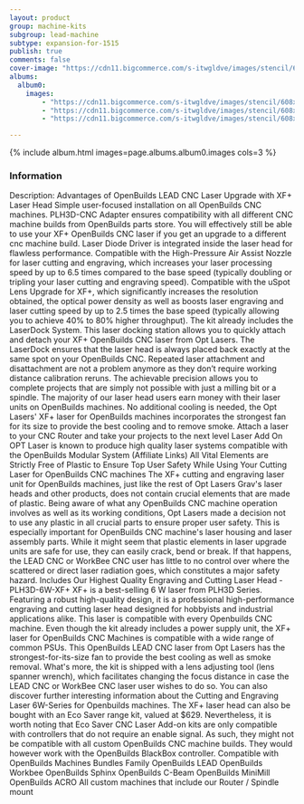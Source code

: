 ```yaml
---
layout: product
group: machine-kits
subgroup: lead-machine
subtype: expansion-for-1515
publish: true
comments: false
cover-image: "https://cdn11.bigcommerce.com/s-itwgldve/images/stencil/608x608/products/4594/8876/OpenBuilds_LEAD_OPT_Laser__38998.1675310617.png?c=2"
albums:
  album0:
    images:
        - "https://cdn11.bigcommerce.com/s-itwgldve/images/stencil/608x608/products/4594/8876/OpenBuilds_LEAD_OPT_Laser__38998.1675310617.png?c=2"
        - "https://cdn11.bigcommerce.com/s-itwgldve/images/stencil/608x608/products/4594/8870/Asset_5-8__55274.1675310617.png?c=2"
        - "https://cdn11.bigcommerce.com/s-itwgldve/images/stencil/608x608/products/4594/8869/Diode_Laser__69741.1612453274.1280.1280__53440.1675310617.gif?c=2"

---
```


{% include album.html images=page.albums.album0.images cols=3 %}

### Information

Description:
 Advantages of OpenBuilds LEAD CNC Laser Upgrade with XF+ Laser Head Simple user-focused installation on all OpenBuilds CNC machines. PLH3D-CNC Adapter ensures compatibility with all different CNC machine builds from OpenBuilds parts store. You will effectively still be able to use your XF+ OpenBuilds CNC laser if you get an upgrade to a different cnc machine build. Laser Diode Driver is integrated inside the laser head for flawless performance. Compatible with the High-Pressure Air Assist Nozzle for laser cutting and engraving, which increases your laser processing speed by up to 6.5 times compared to the base speed (typically doubling or tripling your laser cutting and engraving speed). Compatible with the uSpot Lens Upgrade for XF+, which significantly increases the resolution obtained, the optical power density as well as boosts laser engraving and laser cutting speed by up to 2.5 times the base speed (typically allowing you to achieve 40% to 80% higher throughput). The kit already includes the LaserDock System. This laser docking station allows you to quickly attach and detach your XF+ OpenBuilds CNC laser from Opt Lasers. The LaserDock ensures that the laser head is always placed back exactly at the same spot on your OpenBuilds CNC. Repeated laser attachment and disattachment are not a problem anymore as they don’t require working distance calibration reruns. The achievable precision allows you to complete projects that are simply not possible with just a milling bit or a spindle. The majority of our laser head users earn money with their laser units on OpenBuilds machines. No additional cooling is needed, the Opt Lasers\' XF+ laser for OpenBuilds machines incorporates the strongest fan for its size to provide the best cooling and to remove smoke. Attach a laser to your CNC Router and take your projects to the next level Laser Add On OPT Laser is known to produce high quality laser systems compatible with the OpenBuilds Modular System (Affiliate Links) All Vital Elements are Strictly Free of Plastic to Ensure Top User Safety While Using Your Cutting Laser for OpenBuilds CNC machines The XF+ cutting and engraving laser unit for OpenBuilds machines, just like the rest of Opt Lasers Grav\'s laser heads and other products, does not contain crucial elements that are made of plastic. Being aware of what any OpenBuilds CNC machine operation involves as well as its working conditions, Opt Lasers made a decision not to use any plastic in all crucial parts to ensure proper user safety. This is especially important for OpenBuilds CNC machine\'s laser housing and laser assembly parts. While it might seem that plastic elements in laser upgrade units are safe for use, they can easily crack, bend or break. If that happens, the LEAD CNC or WorkBee CNC user has little to no control over where the scattered or direct laser radiation goes, which constitutes a major safety hazard. Includes Our Highest Quality Engraving and Cutting Laser Head - PLH3D-6W-XF+ XF+ is a best-selling 6 W laser from PLH3D Series. Featuring a robust high-quality design, it is a professional high-performance engraving and cutting laser head designed for hobbyists and industrial applications alike. This laser is compatible with every Openbuilds CNC machine. Even though the kit already includes a power supply unit, the XF+ laser for OpenBuilds CNC Machines is compatible with a wide range of common PSUs. This OpenBuilds LEAD CNC laser from Opt Lasers has the strongest-for-its-size fan to provide the best cooling as well as smoke removal. What\'s more, the kit is shipped with a lens adjusting tool (lens spanner wrench), which facilitates changing the focus distance in case the LEAD CNC or WorkBee CNC laser user wishes to do so. You can also discover further interesting information about the Cutting and Engraving Laser 6W-Series for Openbuilds machines. The XF+ laser head can also be bought with an Eco Saver range kit, valued at $629. Nevertheless, it is worth noting that Eco Saver CNC Laser Add-on kits are only compatible with controllers that do not require an enable signal. As such, they might not be compatible with all custom OpenBuilds CNC machine builds. They would however work with the OpenBuilds BlackBox controller. Compatible with OpenBuilds Machines Bundles Family OpenBuilds LEAD OpenBuilds Workbee OpenBuilds Sphinx OpenBuilds C-Beam OpenBuilds MiniMill OpenBuilds ACRO All custom machines that include our Router / Spindle mount   

